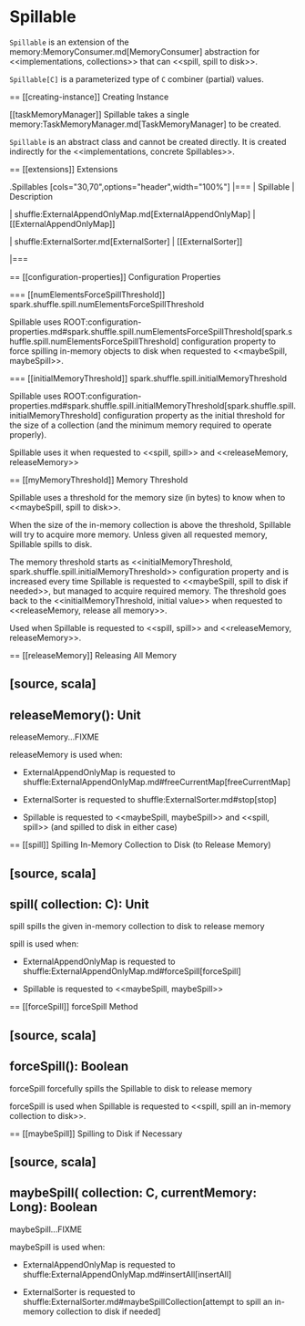 # Spillable

`Spillable` is an extension of the memory:MemoryConsumer.md[MemoryConsumer] abstraction for <<implementations, collections>> that can <<spill, spill to disk>>.

`Spillable[C]` is a parameterized type of `C` combiner (partial) values.

== [[creating-instance]] Creating Instance

[[taskMemoryManager]]
Spillable takes a single memory:TaskMemoryManager.md[TaskMemoryManager] to be created.

`Spillable` is an abstract class and cannot be created directly. It is created indirectly for the <<implementations, concrete Spillables>>.

== [[extensions]] Extensions

.Spillables
[cols="30,70",options="header",width="100%"]
|===
| Spillable
| Description

| shuffle:ExternalAppendOnlyMap.md[ExternalAppendOnlyMap]
| [[ExternalAppendOnlyMap]]

| shuffle:ExternalSorter.md[ExternalSorter]
| [[ExternalSorter]]

|===

== [[configuration-properties]] Configuration Properties

=== [[numElementsForceSpillThreshold]] spark.shuffle.spill.numElementsForceSpillThreshold

Spillable uses ROOT:configuration-properties.md#spark.shuffle.spill.numElementsForceSpillThreshold[spark.shuffle.spill.numElementsForceSpillThreshold] configuration property to force spilling in-memory objects to disk when requested to <<maybeSpill, maybeSpill>>.

=== [[initialMemoryThreshold]] spark.shuffle.spill.initialMemoryThreshold

Spillable uses ROOT:configuration-properties.md#spark.shuffle.spill.initialMemoryThreshold[spark.shuffle.spill.initialMemoryThreshold] configuration property as the initial threshold for the size of a collection (and the minimum memory required to operate properly).

Spillable uses it when requested to <<spill, spill>> and <<releaseMemory, releaseMemory>>

== [[myMemoryThreshold]] Memory Threshold

Spillable uses a threshold for the memory size (in bytes) to know when to <<maybeSpill, spill to disk>>.

When the size of the in-memory collection is above the threshold, Spillable will try to acquire more memory. Unless given all requested memory, Spillable spills to disk.

The memory threshold starts as <<initialMemoryThreshold, spark.shuffle.spill.initialMemoryThreshold>> configuration property and is increased every time Spillable is requested to <<maybeSpill, spill to disk if needed>>, but managed to acquire required memory. The threshold goes back to the <<initialMemoryThreshold, initial value>> when requested to <<releaseMemory, release all memory>>.

Used when Spillable is requested to <<spill, spill>> and <<releaseMemory, releaseMemory>>.

== [[releaseMemory]] Releasing All Memory

[source, scala]
----
releaseMemory(): Unit
----

releaseMemory...FIXME

releaseMemory is used when:

* ExternalAppendOnlyMap is requested to shuffle:ExternalAppendOnlyMap.md#freeCurrentMap[freeCurrentMap]

* ExternalSorter is requested to shuffle:ExternalSorter.md#stop[stop]

* Spillable is requested to <<maybeSpill, maybeSpill>> and <<spill, spill>> (and spilled to disk in either case)

== [[spill]] Spilling In-Memory Collection to Disk (to Release Memory)

[source, scala]
----
spill(
  collection: C): Unit
----

spill spills the given in-memory collection to disk to release memory

spill is used when:

* ExternalAppendOnlyMap is requested to shuffle:ExternalAppendOnlyMap.md#forceSpill[forceSpill]

* Spillable is requested to <<maybeSpill, maybeSpill>>

== [[forceSpill]] forceSpill Method

[source, scala]
----
forceSpill(): Boolean
----

forceSpill forcefully spills the Spillable to disk to release memory

forceSpill is used when Spillable is requested to <<spill, spill an in-memory collection to disk>>.

== [[maybeSpill]] Spilling to Disk if Necessary

[source, scala]
----
maybeSpill(
  collection: C,
  currentMemory: Long): Boolean
----

maybeSpill...FIXME

maybeSpill is used when:

* ExternalAppendOnlyMap is requested to shuffle:ExternalAppendOnlyMap.md#insertAll[insertAll]

* ExternalSorter is requested to shuffle:ExternalSorter.md#maybeSpillCollection[attempt to spill an in-memory collection to disk if needed]
